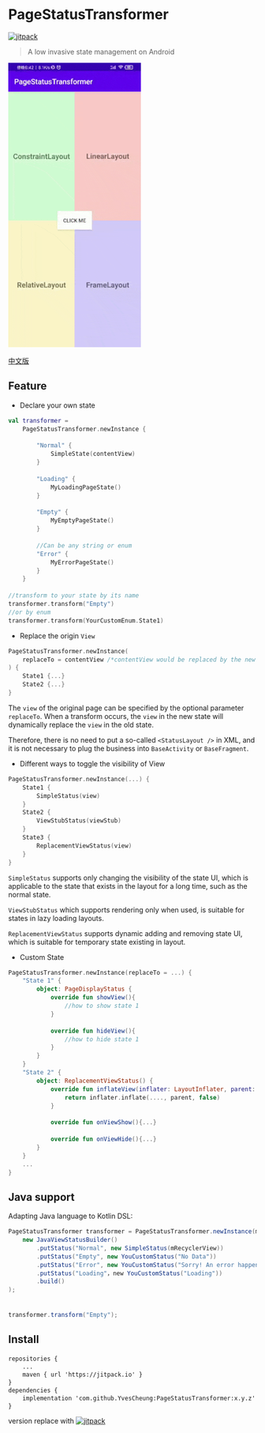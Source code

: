 # PageStatusTransformer

[![jitpack](https://jitpack.io/v/YvesCheung/PageStatusTransformer.svg)](https://jitpack.io/#YvesCheung/PageStatusTransformer)

> A low invasive state management on Android

![Preview](https://github.com/YvesCheung/PageStatusTransformer/blob/master/art/PageStatusTransformer.gif?raw=true)

[中文版](https://github.com/YvesCheung/PageStatusTransformer/blob/master/README_CN.md)

## Feature

- Declare your own state

```kotlin
val transformer =
    PageStatusTransformer.newInstance {

        "Normal" { 
            SimpleState(contentView)
        }

        "Loading" {
            MyLoadingPageState()
        }

        "Empty" {
            MyEmptyPageState()
        }

        //Can be any string or enum
        "Error" {
            MyErrorPageState()
        }
    }
    
//transform to your state by its name
transformer.transform("Empty")
//or by enum
transformer.transform(YourCustomEnum.State1)
```

- Replace the origin `View`
```kotlin
PageStatusTransformer.newInstance(
    replaceTo = contentView /*contentView would be replaced by the new ui which has the same size and parent */
) { 
    State1 {...}
    State2 {...}
}
```
The `view` of the original page can be specified by the optional parameter `replaceTo`. 
When a transform occurs, the `view` in the new state will dynamically replace the `view` in the old state.

Therefore, there is no need to put a so-called `<StatusLayout />` in XML, and it is not necessary to 
plug the business into `BaseActivity` or `BaseFragment`.

- Different ways to toggle the visibility of View
```kotlin
PageStatusTransformer.newInstance(...) { 
    State1 {
        SimpleStatus(view) 
    }
    State2 {
        ViewStubStatus(viewStub)
    }
    State3 {
        ReplacementViewStatus(view)
    }
}
```

`SimpleStatus` supports only changing the visibility of the state UI, which is applicable to the state 
that exists in the layout for a long time, such as the normal state.

`ViewStubStatus` which supports rendering only when used, is suitable for states in lazy loading layouts.

`ReplacementViewStatus` supports dynamic adding and removing state UI, which is suitable for temporary 
state existing in layout.

- Custom State
```kotlin
PageStatusTransformer.newInstance(replaceTo = ...) { 
    "State 1" {
        object: PageDisplayStatus {
            override fun showView(){
                //how to show state 1
            }
            
            override fun hideView(){
                //how to hide state 1
            }
        }
    }
    "State 2" {
        object: ReplacementViewStatus() {
            override fun inflateView(inflater: LayoutInflater, parent: ViewGroup): View {
                return inflater.inflate(...., parent, false)
            }
        
            override fun onViewShow(){...}

            override fun onViewHide(){...}
        }
    }
    ...
}
```

## Java support

Adapting Java language to Kotlin DSL:
```Java
PageStatusTransformer transformer = PageStatusTransformer.newInstance(mRecyclerView, 
    new JavaViewStatusBuilder()
        .putStatus("Normal", new SimpleStatus(mRecyclerView))
        .putStatus("Empty", new YouCustomStatus("No Data"))
        .putStatus("Error", new YouCustomStatus("Sorry! An error happen"))
        .putStatus("Loading"，new YouCustomStatus("Loading"))
        .build()
);


transformer.transform("Empty");
```

## Install

```
repositories {
    ...
    maven { url 'https://jitpack.io' }
}
dependencies {
    implementation 'com.github.YvesCheung:PageStatusTransformer:x.y.z'
}
```
version replace with [![jitpack](https://jitpack.io/v/YvesCheung/PageStatusTransformer.svg)](https://jitpack.io/#YvesCheung/PageStatusTransformer)